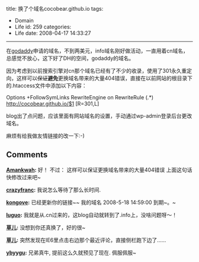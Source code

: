 title: 换了个域名cocobear.github.io
tags:
  - Domain
  - Life
id: 259
categories:
  - Life
date: 2008-04-17 14:33:27
---

在[godaddy](http://www.godaddy.com)申请的域名，不到两美元，info域名刚好做活动，一直用着cn域名，总感觉不放心，这下好了DH的空间，godaddy的域名。

因为考虑到以前搜索引擎对cn那个域名已经有了不少的收录，使用了301永久重定向，这样可以<del datetime="2008-04-19T07:02:42+00:00">保证</del>**避免**更换域名带来的大量404错误，直接在以前网站的根目录下的.htaccess文件中添加以下内容：

Options +FollowSymLinks
RewriteEngine on
RewriteRule (.*) http://cocobear.github.io/$1 [R=301,L]

blog出了点问题，应该里面有网站域名的设置，手动通过wp-admin登录后台更改域名。

麻烦有给我做友情链接的改一下:-)
## Comments

**[Amankwah](#3111 "2008-04-19 00:49:46"):** 好！ 不过： 这样可以保证更换域名带来的大量404错误 上面这句话快修改过来吧~

**[crazyfranc](#3112 "2008-04-19 19:01:25"):** 我说怎么等待了那么长时间.

**[kongove](#3110 "2008-04-18 23:39:09"):** 已经更新你的链接~~ 我的域名 2008-5-18 14:59:00 到期~。~

**[luguo](#3109 "2008-04-18 19:09:55"):** 我就是从.cn过来的，这blog自动就转到了.info上，没啥问题呀～！

**[草儿](#3107 "2008-04-18 10:51:43"):** 没想到你还真换了，好的很~

**[草儿](#3108 "2008-04-18 10:54:09"):** 突然发现在IE6里点击右边那个最近评论，直接侧栏跑下边了……

**[ybyygu](#7236 "2010-01-31 21:24:50"):** 兄弟真牛, 提前这么久就预见了现在. 佩服佩服~

